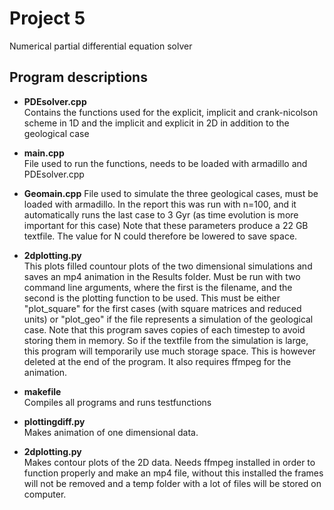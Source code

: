 # Project 5  
Numerical partial differential equation solver 

## Program descriptions  
- **PDEsolver.cpp**  
Contains the functions used for the explicit, implicit and crank-nicolson scheme in 1D and the implicit and  explicit in 2D in addition to the geological case

- **main.cpp**  
File used to run the functions, needs to be loaded with armadillo and PDEsolver.cpp

- **Geomain.cpp**
File used to simulate the three geological cases, must be loaded with armadillo.
In the report this was run with n=100, and it automatically runs the last case to 3 Gyr (as time evolution is more important for this case)
Note that these parameters produce a 22 GB textfile. The value for N could therefore be lowered to save space.  

- **2dplotting.py**  
This plots filled countour plots of the two dimensional simulations and saves an mp4 animation in the Results folder. Must be run with two command line arguments, where the first is the filename, and the second is the plotting function to be used. This must be either "plot_square" for the first cases (with square matrices and reduced units) or "plot_geo" if the file represents a simulation of the geological case. Note that this program saves copies of each timestep to avoid storing them in memory. So if the textfile from the simulation is large, this program will temporarily use much storage space. This is however deleted at the end of the program. It also requires ffmpeg for the animation.
 
- **makefile**  
Compiles all programs and runs testfunctions 

- **plottingdiff.py**  
Makes animation of one dimensional data.

- **2dplotting.py**  
Makes contour plots of the 2D data. Needs ffmpeg installed in order to function properly and make an mp4 file, without this installed the frames will not be removed and a temp folder with a lot of files will be stored on computer. 

